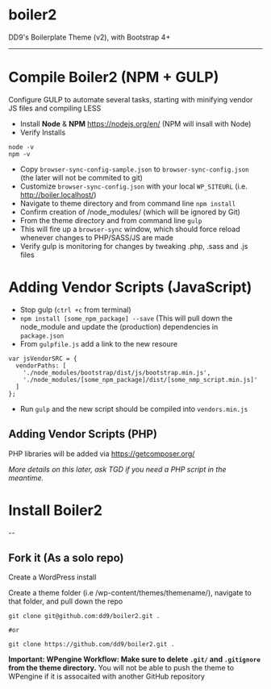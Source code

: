 # boiler2
DD9's Boilerplate Theme (v2), with Bootstrap 4+

----

# Compile Boiler2 (NPM + GULP)

Configure GULP to automate several tasks, starting with minifying vendor JS files and compiling LESS 

- Install **Node** & **NPM** https://nodejs.org/en/ (NPM will insall with Node)
- Verify Installs

```
node -v
npm -v
```
- Copy `browser-sync-config-sample.json` to `browser-sync-config.json`  (the later will not be commited to git)
- Customize `browser-sync-config.json` with your local  `WP_SITEURL` (i.e. http://boiler.localhost/)
- Navigate to theme directory and from command line `npm install` 
- Confirm creation of /node_modules/ (which will be ignored by Git)
- From the theme directory and from command line `gulp`
- This will fire up a `browser-sync` window, which should force reload whenever changes to PHP/SASS/JS are made
- Verify gulp is monitoring for changes by tweaking .php, .sass and .js files


# Adding Vendor Scripts (JavaScript)

- Stop gulp (`ctrl +c` from terminal)
- `npm install [some_npm_package] --save`  (This will pull down the node_module and update the (production) dependencies in `package.json`
- From `gulpfile.js` add a link to the new resoure
```
var jsVendorSRC = {
  vendorPaths: [
    './node_modules/bootstrap/dist/js/bootstrap.min.js',
    './node_modules/[some_npm_package]/dist/[some_nmp_script.min.js]'
  ]
};
```
- Run `gulp` and the new script should be compiled into `vendors.min.js`


## Adding Vendor Scripts (PHP)

PHP libraries will be added via https://getcomposer.org/

*More details on this later, ask TGD if you need a PHP script in the meantime.*

# Install Boiler2

--

## Fork it (As a solo repo)

Create a WordPress install 

Create a theme folder (i.e /wp-content/themes/themename/), navigate to that folder, and pull down the repo

```
git clone git@github.com:dd9/boiler2.git .

#or

git clone https://github.com/dd9/boiler2.git .

```

**Important: WPengine Workflow: Make sure to delete `.git/` and `.gitignore` from the theme directory.** You will not be able to push the theme to WPengine if it is assocaited with another GitHub repository 

